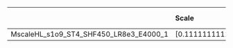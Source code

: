 |                                        | Scale                | Scale Tensor   | Learning Rate   | Best PSNR            | Best SSIM            |
|:---------------------------------------|:---------------------|:---------------|:----------------|:---------------------|:---------------------|
| MscaleHL_s1o9_ST4_SHF450_LR8e3_E4000_1 | [0.1111111111111111] | [None]         | [0.008]         | [17.842934131622314] | [0.5096134067645387] |